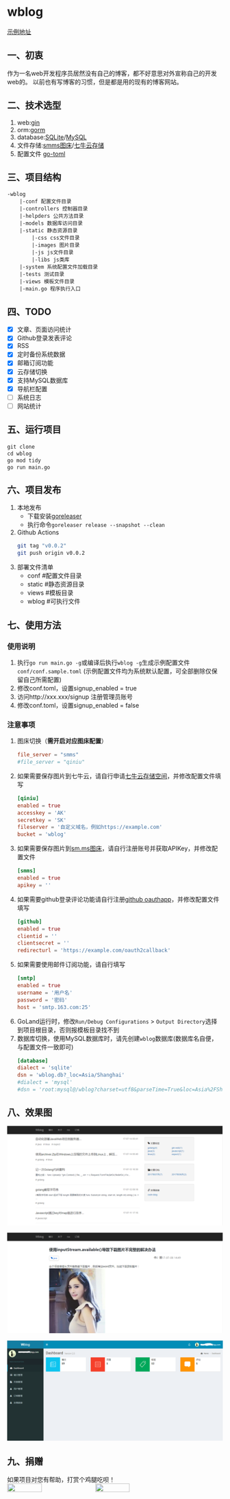 # wblog 
[示例地址](http://blog.wangsy.me/)

## 一、初衷
作为一名web开发程序员居然没有自己的博客，都不好意思对外宣称自己的开发web的。
以前也有写博客的习惯，但是都是用的现有的博客网站。

## 二、技术选型
1. web:[gin](https://github.com/gin-gonic/gin)
2. orm:[gorm](https://github.com/go-gorm/gorm)
3. database:[SQLite](github.com/glebarez/sqlite)/[MySQL](https://gorm.io/driver/mysql)
4. 文件存储:[smms图床](https://sm.ms)/[七牛云存储](https://www.qiniu.com/)
5. 配置文件 [go-toml](https://github.com/pelletier/go-toml)

## 三、项目结构
```
-wblog
    |-conf 配置文件目录
    |-controllers 控制器目录
    |-helpders 公共方法目录
    |-models 数据库访问目录
    |-static 静态资源目录
        |-css css文件目录
        |-images 图片目录
        |-js js文件目录
        |-libs js类库
    |-system 系统配置文件加载目录
    |-tests 测试目录
    |-views 模板文件目录
    |-main.go 程序执行入口
```
## 四、TODO
- [x] 文章、页面访问统计
- [x] Github登录发表评论
- [x] RSS
- [x] 定时备份系统数据
- [x] 邮箱订阅功能
- [x] 云存储切换
- [x] 支持MySQL数据库
- [x] 导航栏配置
- [ ] 系统日志
- [ ] 网站统计

## 五、运行项目
```
git clone
cd wblog
go mod tidy
go run main.go
```

## 六、项目发布
1. 本地发布
   - 下载安装[goreleaser](https://github.com/goreleaser/goreleaser/releases)
   - 执行命令`goreleaser release --snapshot --clean`
2. Github Actions
   ```bash
   git tag "v0.0.2"
   git push origin v0.0.2
   ```
3. 部署文件清单
   - conf #配置文件目录
   - static #静态资源目录
   - views #模板目录
   - wblog #可执行文件

## 七、使用方法
### 使用说明
1. 执行`go run main.go -g`或编译后执行`wblog -g`生成示例配置文件`conf/conf.sample.toml` (示例配置文件均为系统默认配置，可全部删除仅保留自己所需配置)
2. 修改conf.toml，设置signup_enabled = true
3. 访问http://xxx.xxx/signup 注册管理员账号 
4. 修改conf.toml，设置signup_enabled = false

### 注意事项
1. 图床切换（**需开启对应图床配置**）
   ```toml
   file_server = "smms"
   #file_server = "qiniu"
   ```
2. 如果需要保存图片到七牛云，请自行申请[七牛云存储空间](https://www.qiniu.com/)，并修改配置文件填写
    ```toml
   [qiniu]
   enabled = true
   accesskey = 'AK'
   secretkey = 'SK'
   fileserver = '自定义域名，例如https://example.com'
   bucket = 'wblog'
   ```
3. 如果需要保存图片到[sm.ms图床](https://sm.ms)，请自行注册账号并获取APIKey，并修改配置文件
   ```toml
   [smms]
   enabled = true
   apikey = '' 
   ```
4. 如果需要github登录评论功能请自行注册[github oauthapp](https://github.com/settings/developers)，并修改配置文件填写
    ```toml
   [github]
   enabled = true
   clientid = ''
   clientsecret = ''
   redirecturl = 'https://example.com/oauth2callback'
   ```
5. 如果需要使用邮件订阅功能，请自行填写
   ```toml
   [smtp]
   enabled = true
   username = '用户名'
   password = '密码'
   host = 'smtp.163.com:25'
   ```
6. GoLand运行时，修改`Run/Debug Configurations` > `Output Directory`选择到项目根目录，否则报模板目录找不到
7. 数据库切换，使用MySQL数据库时，请先创建`wblog`数据库(数据库名自便，与配置文件一致即可)
   ```toml
   [database]
   dialect = 'sqlite'
   dsn = 'wblog.db?_loc=Asia/Shanghai'
   #dialect = 'mysql'
   #dsn = 'root:mysql@/wblog?charset=utf8&parseTime=True&loc=Asia%2FShanghai'
   ```

## 八、效果图

![file](screenshots/index.png)

![file](screenshots/blog.png)

![file](screenshots/admin.png)

## 九、捐赠
如果项目对您有帮助，打赏个鸡腿吃呗！  
<img src="https://raw.githubusercontent.com/wangsongyan/wblog/master/screenshots/alipay.png" width = 40% height = 40% />
<img src="https://raw.githubusercontent.com/wangsongyan/wblog/master/screenshots/weixin.png" width = 40% height = 40% />
